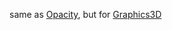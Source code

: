 same as [Opacity](frontend/Reference/Graphics/Opacity.md), but for [Graphics3D](frontend/Reference/Graphics3D/Graphics3D.md)

